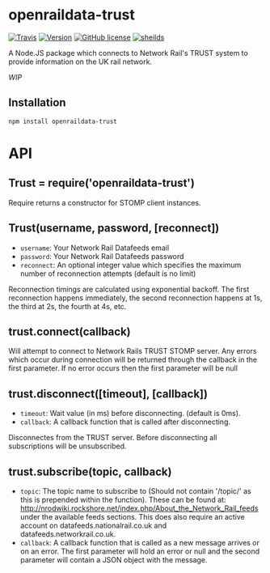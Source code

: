 openraildata-trust
===========

[![Travis](https://img.shields.io/travis/divergentlepton/openraildata-trust.svg?style=flat-square)](https://travis-ci.org/divergentlepton/openraildata-trust)
[![Version](https://img.shields.io/npm/v/openraildata-trust.svg?style=flat-square)](https://www.npmjs.com/package/openraildata-trust)
[![GitHub license](https://img.shields.io/badge/license-MIT-blue.svg?style=flat-square)](https://raw.githubusercontent.com/divergentlepton/openraildata-trust/master/LICENSE)
[![sheilds](https://img.shields.io/badge/status-WIP-yellow.svg?style=flat-square)](https://img.shields.io/badge/status-WIP-yellow.svg)


A Node.JS package which connects to Network Rail's TRUST system to provide information on the UK rail network.


*WIP*

## Installation

	npm install openraildata-trust

# API

## Trust = require('openraildata-trust')

Require returns a constructor for STOMP client instances.

## Trust(username, password, [reconnect])

- `username`: Your Network Rail Datafeeds email
- `password`: Your Network Rail Datafeeds password
- `reconnect`: An optional integer value which specifies the maximum number of reconnection attempts (default is no limit)

Reconnection timings are calculated using exponential backoff. The first reconnection happens immediately, the second reconnection happens at 1s, the third at 2s, the fourth at 4s, etc.

## trust.connect(callback)

Will attempt to connect to Network Rails TRUST STOMP server. Any errors which occur during connection will be returned through the callback in the first parameter. If no error occurs then the first parameter will be null

## trust.disconnect([timeout], [callback])

- `timeout`: Wait value (in ms) before disconnecting. (default is 0ms).
- `callback`: A callback function that is called after disconnecting.

Disconnectes from the TRUST server. Before disconnecting all subscriptions will be unsubscribed.

## trust.subscribe(topic,  callback)

- `topic`: The topic name to subscribe to (Should not contain '/topic/' as this is prepended within the function). These can be found at: http://nrodwiki.rockshore.net/index.php/About_the_Network_Rail_feeds under the available feeds sections. This does also require an active account on datafeeds.nationalrail.co.uk and datafeeds.networkrail.co.uk.
- `callback`: A callback function that is called as a new message arrives or on an error. The first parameter will hold an error or null and the second parameter will contain a JSON object with the message.
